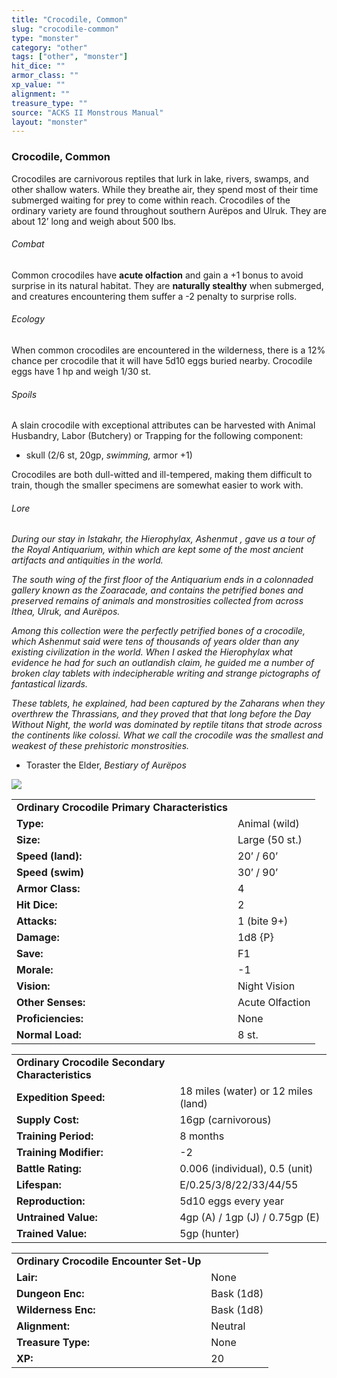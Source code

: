 ```yaml
---
title: "Crocodile, Common"
slug: "crocodile-common"
type: "monster"
category: "other"
tags: ["other", "monster"]
hit_dice: ""
armor_class: ""
xp_value: ""
alignment: ""
treasure_type: ""
source: "ACKS II Monstrous Manual"
layout: "monster"
---
```


### Crocodile, Common

Crocodiles are carnivorous reptiles that lurk in lake, rivers, swamps, and other shallow waters.
While they breathe air, they spend most of their time submerged waiting for prey to come within
reach. Crocodiles of the ordinary variety are found throughout southern Aurëpos and Ulruk. They are
about 12’ long and weigh about 500 lbs.

###### Combat

Common crocodiles have **acute olfaction** and gain a +1 bonus to avoid surprise in its natural
habitat. They are **naturally stealthy** when submerged, and creatures encountering them suffer a -2
penalty to surprise rolls.

###### Ecology

When common crocodiles are encountered in the wilderness, there is a 12% chance per crocodile that
it will have 5d10 eggs buried nearby. Crocodile eggs have 1 hp and weigh 1/30 st.

###### Spoils

A slain crocodile with exceptional attributes can be harvested with Animal Husbandry, Labor
(Butchery) or Trapping for the following component:

* skull (2/6 st, 20gp, *swimming,* armor +1)

Crocodiles are both dull-witted and ill-tempered, making them difficult to train, though the
smaller specimens are somewhat easier to work with.

###### Lore

*During our stay in Istakahr, the Hierophylax, Ashenmut , gave us a tour of the Royal Antiquarium,
within which are kept some of the most ancient artifacts and antiquities in the world.*

*The south wing of the first floor of the Antiquarium ends in a colonnaded gallery known as the
Zoaracade, and contains the petrified bones and preserved remains of animals and monstrosities
collected from across Ithea, Ulruk, and Aurëpos.*

*Among this collection were the perfectly petrified bones of a crocodile, which Ashenmut said were
tens of thousands of years older than any existing civilization in the world. When I asked the
Hierophylax what evidence he had for such an outlandish claim, he guided me a number of broken clay
tablets with indecipherable writing and strange pictographs of fantastical lizards.*

*These tablets, he explained, had been captured by the Zaharans when they overthrew the Thrassians,
and they proved that that long before the Day Without Night, the world was dominated by reptile
titans that strode across the continents like colossi. What we call the crocodile was the smallest
and weakest of these prehistoric monstrosities.*

* Toraster the Elder, *Bestiary of Aurëpos*

![](data:image/png;base64...)

|  |  |
| --- | --- |
| **Ordinary Crocodile Primary Characteristics** | |
| **Type:** | Animal (wild) |
| **Size:** | Large (50 st.) |
| **Speed (land):** | 20’ / 60’ |
| **Speed (swim)** | 30’ / 90’ |
| **Armor Class:** | 4 |
| **Hit Dice:** | 2 |
| **Attacks:** | 1 (bite 9+) |
| **Damage:** | 1d8 {P} |
| **Save:** | F1 |
| **Morale:** | -1 |
| **Vision:** | Night Vision |
| **Other Senses:** | Acute Olfaction |
| **Proficiencies:** | None |
| **Normal Load:** | 8 st. |

|  |  |
| --- | --- |
| **Ordinary Crocodile Secondary Characteristics** | |
| **Expedition Speed:** | 18 miles (water) or 12 miles (land) |
| **Supply Cost:** | 16gp (carnivorous) |
| **Training Period:** | 8 months |
| **Training Modifier:** | -2 |
| **Battle Rating:** | 0.006 (individual), 0.5 (unit) |
| **Lifespan:** | E/0.25/3/8/22/33/44/55 |
| **Reproduction:** | 5d10 eggs every year |
| **Untrained Value:** | 4gp (A) / 1gp (J) / 0.75gp (E) |
| **Trained Value:** | 5gp (hunter) |

|  |  |
| --- | --- |
| **Ordinary Crocodile Encounter Set-Up** | |
| **Lair:** | None |
| **Dungeon Enc:** | Bask (1d8) |
| **Wilderness Enc:** | Bask (1d8) |
| **Alignment:** | Neutral |
| **Treasure Type:** | None |
| **XP:** | 20 |
